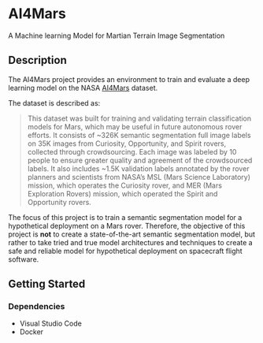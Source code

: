 # AI4Mars

A Machine learning Model for Martian Terrain Image Segmentation

## Description

The AI4Mars project provides an environment to train and evaluate a deep
learning model on the NASA [AI4Mars](https://data.nasa.gov/Space-Science/AI4MARS-A-Dataset-for-Terrain-Aware-Autonomous-Dri/cykx-2qix/about_data)
dataset. 

The dataset is described as:

> This dataset was built for training and validating terrain classification models for Mars, which may be useful in future autonomous rover efforts. It consists of ~326K semantic segmentation full image labels on 35K images from Curiosity, Opportunity, and Spirit rovers, collected through crowdsourcing. Each image was labeled by 10 people to ensure greater quality and agreement of the crowdsourced labels. It also includes ~1.5K validation labels annotated by the rover planners and scientists from NASA’s MSL (Mars Science Laboratory) mission, which operates the Curiosity rover, and MER (Mars Exploration Rovers) mission, which operated the Spirit and Opportunity rovers.

The focus of this project is to train a semantic segmentation model for a
hypothetical deployment on a Mars rover. Therefore, the objective of this
project is **not** to create a state-of-the-art semantic segmentation model,
but rather to take tried and true model architectures and techniques to create
a safe and reliable model for hypothetical deployment on spacecraft flight
software.

## Getting Started

### Dependencies

* Visual Studio Code
* Docker
